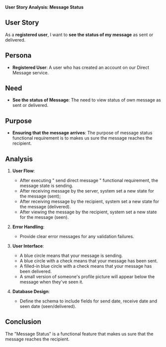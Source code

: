 **User Story Analysis: Message Status**

## **User Story**

As a **registered user**, I want to **see the status of my message** as sent or delivered.

## **Persona**

* **Registered User**: A user who has created an account on our Direct Message service.

## **Need**

* **See the status of Message**: The need to view status of own message as sent or delivered.

## **Purpose**

* **Ensuring that the message arrives**: The purpose of message status functional requirement is to makes us sure the message reaches the recipient.

## **Analysis**

1. **User Flow**:
    * After executing " send direct message " functional requirement, the message  state is sending. 
    * After receiving message by the server, system set a new state for the message (sent);
    * After receiving message by the recipient, system set a new state for the message (delivered).
    * After viewing the message by the recipient, system set a new state for the message (seen).

2. **Error Handling**:
    * Provide clear error messages for any validation failures.
    
3. **User Interface**:
    *  A blue circle means that your message is sending.
    * A blue circle with a check means that your message has been sent.
    * A filled-in blue circle with a check means that your message has been delivered.
    * A small version of someone's profile picture will appear below the message when they've seen it.
4. **Database Design**:
    * Define the schema to include fields for send date, receive date and seen date (seen/delivered).

## **Conclusion**

The "Message Status" is a functional feature that makes us sure that the message reaches the recipient.
